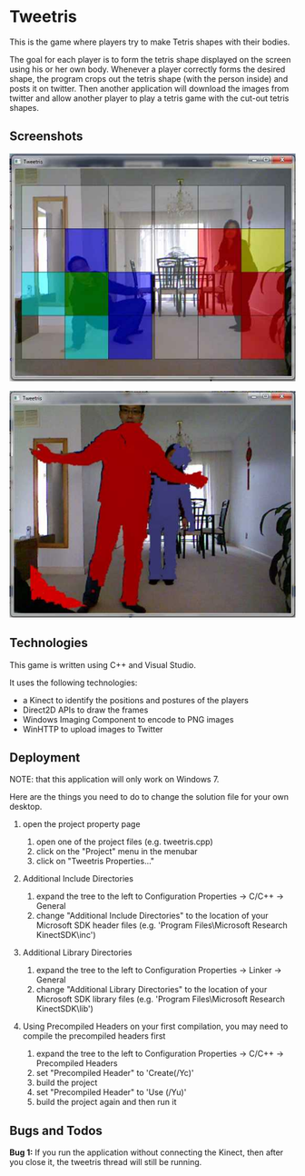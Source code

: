 # Tweetris

This is the game where players try to make Tetris shapes with their bodies.

The goal for each player is to form the tetris shape displayed on the screen
using his or her own body. Whenever a player correctly forms the desired shape,
the program crops out the tetris shape (with the person inside) and posts it on
twitter. Then another application will download the images from twitter and
allow another player to play a tetris game with the cut-out tetris shapes.

## Screenshots

![Two players trying to form the same S shape](screenshots/twoplayers.jpg)

![Player coverage overlayed on top of video image.](screenshots/depth.jpg)

## Technologies

This game is written using C++ and Visual Studio.

It uses the following technologies:
- a Kinect to identify the positions and postures of the players
- Direct2D APIs to draw the frames
- Windows Imaging Component to encode to PNG images
- WinHTTP to upload images to Twitter

## Deployment

NOTE: that this application will only work on Windows 7.

Here are the things you need to do to change the solution file for
your own desktop.

1.  open the project property page
    1. open one of the project files (e.g. tweetris.cpp)
    2. click on the "Project" menu in the menubar
    3. click on "Tweetris Properties..."

2.  Additional Include Directories
    1.  expand the tree to the left to
        Configuration Properties -> C/C++ -> General
    2.  change "Additional Include Directories" to the location of
        your Microsoft SDK header files
        (e.g. 'Program Files\Microsoft Research KinectSDK\inc')

3.  Additional Library Directories
    1.  expand the tree to the left to
        Configuration Properties -> Linker -> General
    2.  change "Additional Library Directories" to the location of
        your Microsoft SDK library files
        (e.g. 'Program Files\Microsoft Research KinectSDK\lib')

4.  Using Precompiled Headers
    on your first compilation, you may need to compile the precompiled
    headers first
    1.  expand the tree to the left to
        Configuration Properties -> C/C++ -> Precompiled Headers
    2.  set "Precompiled Header" to 'Create(/Yc)'
    3.  build the project
    4.  set "Precompiled Header" to 'Use (/Yu)'
    5.  build the project again and then run it

## Bugs and Todos

**Bug 1:**
If you run the application without connecting the Kinect, then after you close
it, the tweetris thread will still be running.
